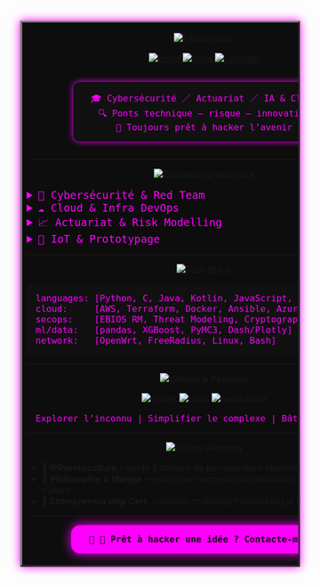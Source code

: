 
<table align="center" border="3" cellpadding="8" cellspacing="0" style="border-color:##FFD500;border-collapse:collapse;background:#0D0D0D;box-shadow:0 0 16px #FF00FF;">
  <tr>
    <td>


<p align="center">
  <img
    src="https://readme-typing-svg.herokuapp.com?font=Orbitron&size=72&pause=1500&color=FF00FF&background=0D0D0D&center=true&vCenter=true&width=900&height=180&lines=Papushkado"
    alt="Papushkado" />
</p>


<p align="center">
  <a href="mailto:Stephen.cohen.pro@gmail.com">
    <img src="https://img.shields.io/badge/✉️-Email-FF00FF?style=flat-square&logo=gmail&logoColor=white" alt="Email"/>
  </a>
  <a href="https://www.google.fr/maps?q=Place+de+la+Nation,+Paris">
    <img src="https://img.shields.io/badge/📍-Paris-FF00FF?style=flat-square&logo=openstreetmap&logoColor=white" alt="Paris"/>
  </a>
  <a href="https://www.linkedin.com/in/stephen-cohen-491964163/">
    <img src="https://img.shields.io/badge/🔗-LinkedIn-FF00FF?style=flat-square&logo=linkedin&logoColor=white" alt="LinkedIn"/>
  </a>
</p>


<div align="center">
  <p style="font-family:'Share Tech Mono',monospace;color:#FF00FF;background:#111111;display:inline-block;padding:1rem 2rem;border-radius:0.75rem;box-shadow:0 0 12px #FF00FF;">
    🎓 Cybersécurité ／ Actuariat ／ IA & Cloud<br>
    🔍 Ponts technique – risque – innovation<br>
    🚀 Toujours prêt à hacker l’avenir
  </p>
</div>

---


<p align="center">
  <img src="https://img.shields.io/badge/DOMAINES%20D’EXPERTISE-FF00FF?style=for-the-badge&logo=none&logoColor=white" alt="Domaines d'expertise"/>
</p>
<details>
  <summary style="font-family:'Orbitron',monospace;color:#FF00FF;font-size:1.2rem;">
    🥷 Cybersécurité & Red Team
  </summary>

  - [**Write-ups CTFs**](https://github.com/Papushkado/Write-ups-CTFs)  
    🚩 Buffer overflow, RSA custom & web-hacking (404CTF, UnitedCTF, MidnightCTF).  
  - **IMSI Catcher**  
    🛰️ Simulateur & reverse-engineering de faux relais GSM.  
  - **SSI DORA – Groupama AM**  
    🔒 Audit SWIFT, conformité DORA, cartographie des risques (EBIOS RM).  
</details>

<details>
  <summary style="font-family:'Orbitron',monospace;color:#FF00FF;font-size:1.2rem;">
    ☁️ Cloud & Infra DevOps
  </summary>

  - [**DBCluster**](https://github.com/Papushkado/DBCluster)  
    ☁️ MySQL HA AWS, ProxySQL, Terraform & Ansible.  
  - [**MapReduce Social**](https://github.com/Papushkado/MapReduce)  
    📊 EMR pipeline pour graphes Twitter : centralité & communautés.  
  - **WiFi Mesh**  
    🌐 OpenWrt & FreeRadius, WPA2-Enterprise, provisioning Docker/Shell.  
</details>

<details>
  <summary style="font-family:'Orbitron',monospace;color:#FF00FF;font-size:1.2rem;">
    📈 Actuariat & Risk Modelling
  </summary>

  - **Modèle Hybride ALM/DLM – SCOR**  
    🌪️ Pertes ouragans USA, back-testing NOAA & Monte-Carlo.  
  - **Cyber CAT Models – Dattak**  
    🤖 Scénarios sinistres cyber & dashboard Dash/Plotly.  
  - [**Bayesian Statistics**](https://github.com/Papushkado/Bayesian_Statistics)  
    📐 MCMC (PyMC3) vs ML classique pour vie machine.  
  - [**Real-Estate Prediction**](https://github.com/Papushkado/Real-Estate-predictions)  
    🏠 XGBoost + DVF, feature engineering & Streamlit.  
</details>

<details>
  <summary style="font-family:'Orbitron',monospace;color:#FF00FF;font-size:1.2rem;">
    🤖 IoT & Prototypage
  </summary>

  - [**Indoor Localisation**](https://github.com/Papushkado/GIN206_localisation_indoors)  
    📶 Bluetooth fingerprinting, K-NN/SVM, précision <2 m.  
  - [**SMARTIES**](https://github.com/Papushkado/ioT_Telecom)  
    🎉 Soirées connectées : API WebSocket + capteurs.  
</details>

---


<p align="center">
  <img src="https://img.shields.io/badge/TECH%20STACK-FF00FF?style=for-the-badge&logo=none&logoColor=white" alt="Tech Stack"/>
</p>
<pre style="background:#111111;color:#FF00FF;padding:1rem;border-radius:0.5rem;font-family:'Share Tech Mono',monospace;">
languages: [Python, C, Java, Kotlin, JavaScript, HTML/CSS, PHP]
cloud:     [AWS, Terraform, Docker, Ansible, Azure Databricks]
secops:    [EBIOS RM, Threat Modeling, Cryptography, CTF]
ml/data:   [pandas, XGBoost, PyMC3, Dash/Plotly]
network:   [OpenWrt, FreeRadius, Linux, Bash]
</pre>

---


<p align="center">
  <img src="https://img.shields.io/badge/VALEURS%20%26%20PASSIONS-FF00FF?style=for-the-badge&logo=none&logoColor=white" alt="Valeurs & Passions"/>
</p>
<p align="center">
  <img src="https://img.icons8.com/ios-filled/64/ff00ff/rocket.png" alt="rocket"/> 
  <img src="https://img.icons8.com/ios-filled/64/00ffff/book.png" alt="book"/> 
  <img src="https://img.icons8.com/ios-filled/64/ff00ff/handshake.png" alt="handshake"/>
</p>
<p align="center" style="font-family:'Share Tech Mono',monospace;color:#FF00FF;">
  Explorer l’inconnu | Simplifier le complexe | Bâtir l’inattendu
</p>

---


<p align="center">
  <img src="https://img.shields.io/badge/PROJETS%20ANNEXES-FF00FF?style=for-the-badge&logo=none&logoColor=white" alt="Projets Annexes"/>
</p>

- 🌿 **IPPermaculture** – guide & ateliers de permaculture étudiante.  
- 🧠 **Philosophie × Manga** – essai open-access (sur demande) sur éthique pop-culture.  
- 💼 **Entrepreneurship Cert.** – startup challenge Polytechnique Paris.

---


<p align="center">
  <a href="mailto:Stephen.cohen.pro@gmail.com" style="text-decoration:none;">
    <span style="
      display:inline-block;
      padding:1rem 2rem;
      background:#FF00FF;
      color:#0D0D0D;
      font-family:'Orbitron',monospace;
      font-weight:bold;
      border-radius:1rem;
      box-shadow:0 0 20px #FF00FF;
    ">
      🥷 🚀 Prêt à hacker une idée ? Contacte-moi !
    </span>
  </a>
</p>

